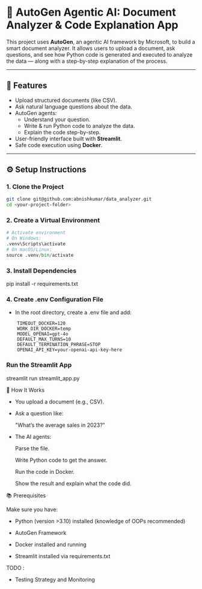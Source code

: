 # 📄 AutoGen Agentic AI: Document Analyzer & Code Explanation App

This project uses **AutoGen**, an agentic AI framework by Microsoft, to build a smart document analyzer. It allows users to upload a document, ask questions, and see how Python code is generated and executed to analyze the data — along with a step-by-step explanation of the process.

---

## 🚀 Features

- Upload structured documents (like CSV).
- Ask natural language questions about the data.
- AutoGen agents:
  - Understand your question.
  - Write & run Python code to analyze the data.
  - Explain the code step-by-step.
- User-friendly interface built with **Streamlit**.
- Safe code execution using **Docker**.

---

## ⚙️ Setup Instructions

### 1. Clone the Project

```bash
git clone git@github.com:abnishkumar/data_analyzer.git
cd <your-project-folder>
```

### 2. Create a Virtual Environment

``` python -m venv .venv
# Activate environment
# On Windows:
.venv\Scripts\activate
# On macOS/Linux:
source .venv/bin/activate

```

### 3. Install Dependencies

pip install -r requirements.txt

### 4. Create .env Configuration File
- In the root directory, create a .env file and add:
```
    TIMEOUT_DOCKER=120
    WORK_DIR_DOCKER=temp
    MODEL_OPENAI=gpt-4o
    DEFAULT_MAX_TURNS=10
    DEFAULT_TERMINATION_PHRASE=STOP
    OPENAI_API_KEY=your-openai-api-key-here
```
### Run the Streamlit App

streamlit run streamlit_app.py

🧠 How It Works

- You upload a document (e.g., CSV).

- Ask a question like:

    "What’s the average sales in 2023?"

- The AI agents:

    Parse the file.

    Write Python code to get the answer.

    Run the code in Docker.

    Show the result and explain what the code did.

📚 Prerequisites

Make sure you have:

- Python (version >3.10) installed  (knowledge of OOPs recommended)

- AutoGen Framework

- Docker installed and running

- Streamlit installed via requirements.txt

TODO :

- Testing Strategy and Monitoring